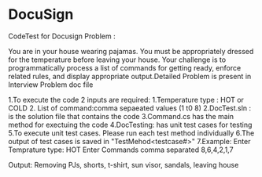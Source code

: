 # DocuSign
CodeTest for Docusign
Problem :

You are in your house wearing pajamas. You must be appropriately dressed for the temperature before leaving your house.
Your challenge is to programmatically process a list of commands for getting ready, enforce related rules, and display appropriate output.Detailed Problem  is present in Interview Problem doc file

1.To execute the code 2 inputs are required:
    1.Temperature type : HOT or COLD
    2. List  of command:comma sepaeated values (1 t0 8)
2.DocTest.sln : is the solution file that contains the code
3.Command.cs has the main method for exectuing the code
4.DocTesting: has unit test cases  for testing
5.To execute unit test cases. Please run each test method individually
6.The output of test cases is saved in "TestMehod<testcase#>"
7.Example:
Enter Temprature type:
HOT
Enter Commands comma separated
8,6,4,2,1,7

Output: Removing PJs, shorts, t-shirt, sun visor, sandals, leaving house


